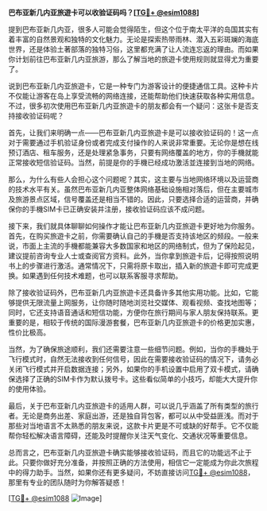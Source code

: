 **巴布亚新几内亚旅遊卡可以收验证码吗？[[TG💪+ @esim1088](https://t.me/s/esim1088)]**

提到巴布亚新几内亚，很多人可能会觉得陌生，但这个位于南太平洋的岛国其实有着丰富的自然景观和独特的文化魅力。无论是探索热带雨林、潜入五彩斑斓的海底世界，还是体验土著部落的独特习俗，这里都充满了让人流连忘返的理由。而如果你计划前往巴布亚新几内亚旅游，那么了解当地的旅遊卡使用规则就显得尤为重要了。

说到巴布亚新几内亚旅遊卡，它是一种专门为游客设计的便捷通信工具。这种卡片不仅能让游客在岛上享受流畅的网络连接，还能帮助他们快速获取各种实用信息。不过，很多初次使用巴布亚新几内亚旅遊卡的朋友都会有一个疑问：这张卡是否支持接收验证码呢？

首先，让我们来明确一点——巴布亚新几内亚旅遊卡是可以接收验证码的！这一点对于需要通过手机验证身份或者完成支付操作的人来说非常重要。无论你是想在线预订酒店、租车服务，还是处理紧急事务，只要有网络覆盖的地方，你的手機就能正常接收短信验证码。当然，前提是你的手機已经成功激活並连接到当地的网络。

那么，为什么有些人会担心这个问题呢？其实，这主要与当地网络环境以及运营商的技术水平有关。虽然巴布亚新几内亚整体网络基础设施相对落后，但在主要城市及旅游景点区域，信号覆盖还是相当不错的。因此，只要选择合适的运营商，并确保你的手機SIM卡已正确安装并注册，接收验证码应该不成问题。

接下来，我们就具体聊聊如何操作才能让巴布亚新几内亚旅遊卡更好地为你服务。首先，在购买旅遊卡之前，你需要确认自己的手機是否支持该地区的频段。一般来说，市面上主流的手機都能兼容大多数国家和地区的网络制式，但为了保险起见，建议提前咨询专业人士或查阅官方资料。此外，当你拿到旅遊卡后，记得按照说明书上的步骤进行激活。通常情况下，只需将原卡取出，插入新的旅遊卡即可完成更换。如果遇到任何技术难题，也可以联系客服寻求帮助。

除了接收验证码外，巴布亚新几内亚旅遊卡还具备许多其他实用功能。比如，它能够提供无限流量上网服务，让你随时随地浏览社交媒体、观看视频、查找地图等；同时，它还支持语音通话和短信功能，方便你在旅行期间与家人朋友保持联系。更重要的是，相较于传统的国际漫游套餐，巴布亚新几内亚旅遊卡的价格更加实惠，性价比极高。

当然，为了确保旅途顺利，我们还需要注意一些细节问题。例如，当你的手機处于飞行模式时，自然无法接收到任何信号，因此在需要接收验证码的情况下，请务必关闭飞行模式并开启数据连接；另外，如果你的手机设置中启用了双卡模式，请确保选择了正确的SIM卡作为默认拨号卡。这些看似简单的小技巧，却能大大提升你的使用体验。

最后，关于巴布亚新几内亚旅遊卡的适用人群，可以说几乎涵盖了所有类型的旅行者。无论是商务出差、家庭出游，还是独自背包客，都可以从中受益匪浅。而对于那些对当地语言不太熟悉的朋友来说，这款卡片更是不可或缺的好帮手。它不仅能帮你轻松解决语言障碍，还能及时提醒你关注天气变化、交通状况等重要信息。

总而言之，巴布亚新几内亚旅遊卡确实能够接收验证码，而且它的功能远不止于此。只要你做好充分准备，并按照正确的方法使用，相信它一定能成为你此次旅程中的得力助手。当然，如果你还有更多疑问，不妨直接访问[TG💪+ @esim1088](https://t.me/s/esim1088)，那里有专业的团队随时为你解答疑惑！

[[TG💪+ @esim1088](https://t.me/s/esim1088) ![Image](https://i.postimg.cc/4NQfJmqS/Snipaste-2025-05-13-00-14-12.png)]